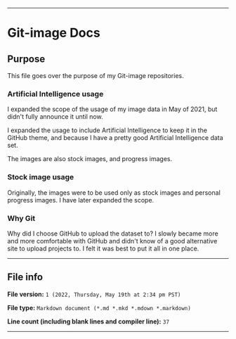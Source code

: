 
***

# Git-image Docs

## Purpose

This file goes over the purpose of my Git-image repositories.

### Artificial Intelligence usage

I expanded the scope of the usage of my image data in May of 2021, but didn't fully announce it until now.

I expanded the usage to include Artificial Intelligence to keep it in the GitHub theme, and because I have a pretty good Artificial Intelligence data set.

The images are also stock images, and progress images.

### Stock image usage

Originally, the images were to be used only as stock images and personal progress images. I have later expanded the scope.

### Why Git

Why did I choose GitHub to upload the dataset to? I slowly became more and more comfortable with GitHub and didn't know of a good alternative site to upload projects to. I felt it was best to put it all in one place.

***

## File info

**File version:** `1 (2022, Thursday, May 19th at 2:34 pm PST)`

**File type:** `Markdown document (*.md *.mkd *.mdown *.markdown)`

**Line count (including blank lines and compiler line):** `37`

***
